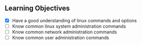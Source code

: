 ## Learning Objectives
- [x] Have a good understanding of linux commands and options
- [ ] Know common linux system administration commands
- [ ] Know common network administration commands
- [ ] Know common user administration commands
